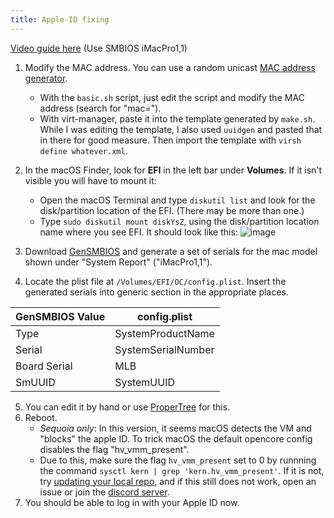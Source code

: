 ```yaml
---
title: Apple-ID fixing
---
```

 
[Video guide here](https://www.youtube.com/watch?v=vBRrCYZEjtI) (Use SMBIOS iMacPro1,1)

1. Modify the MAC address. You can use a random unicast [MAC address generator](https://www.hellion.org.uk/cgi-bin/randmac.pl).
    - With the `basic.sh` script, just edit the script and modify the MAC address (search for "mac=").
    - With virt-manager, paste it into the template generated by `make.sh`. While I was editing the template, I also used `uuidgen` and pasted that in there for good measure. Then import the template with `virsh define whatever.xml`.

2. In the macOS Finder, look for **EFI** in the left bar under **Volumes**. If it isn't visible you will have to mount it:
    - Open the macOS Terminal and type `diskutil list` and look for the disk/partition location of the EFI. (There may be more than one.)
    - Type `sudo diskutil mount diskYsZ`, using the disk/partition location name where you see EFI. It should look like this:
 ![image](https://oneclick-macos-simple-kvm.notaperson535.is-a.dev/img/efi%20partition.png)
3. Download [GenSMBIOS](https://github.com/corpnewt/GenSMBIOS) and generate a set of serials for the mac model shown under "System Report" ("iMacPro1,1").
4. Locate the plist file at `/Volumes/EFI/OC/config.plist`. Insert the generated serials into generic section in the appropriate places.

| GenSMBIOS Value | config.plist       |
| --------------- | ------------------ | 
| Type            | SystemProductName  | 
| Serial          | SystemSerialNumber |
| Board Serial    | MLB                |
| SmUUID          | SystemUUID         |

5. You can edit it by hand or use [ProperTree](https://github.com/corpnewt/ProperTree) for this.
6. Reboot.
    - *Sequoia only*: In this version, it seems macOS detects the VM and "blocks" the apple ID. To trick macOS the default opencore config disables the flag "hv_vmm_present".
    - Due to this, make sure the flag `hv_vmm_present` set to 0 by runnning the command `sysctl kern | grep 'kern.hv_vmm_present'`. If it is not, try [updating your local repo](/docs/start-here#important), and if this still does not work, open an issue or join the [discord server](https://discord.gg/XaEdCSPyNa).
7. You should be able to log in with your Apple ID now.

